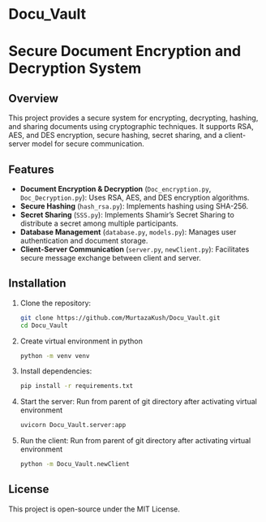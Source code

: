 # Docu_Vault

# Secure Document Encryption and Decryption System

## Overview

This project provides a secure system for encrypting, decrypting, hashing, and sharing documents using cryptographic techniques. It supports RSA, AES, and DES encryption, secure hashing, secret sharing, and a client-server model for secure communication.

## Features

- **Document Encryption & Decryption** (`Doc_encryption.py`, `Doc_Decryption.py`): Uses RSA, AES, and DES encryption algorithms.
- **Secure Hashing** (`hash_rsa.py`): Implements hashing using SHA-256.
- **Secret Sharing** (`SSS.py`): Implements Shamir’s Secret Sharing to distribute a secret among multiple participants.
- **Database Management** (`database.py`, `models.py`): Manages user authentication and document storage.
- **Client-Server Communication** (`server.py`, `newClient.py`): Facilitates secure message exchange between client and server.

## Installation

1. Clone the repository:
   ```sh
   git clone https://github.com/MurtazaKush/Docu_Vault.git
   cd Docu_Vault
   ```
2. Create virtual environment in python
   ```sh
   python -m venv venv
   ```
4. Install dependencies:
   ```sh
   pip install -r requirements.txt
   ```
5. Start the server:
   Run from parent of git directory after activating virtual environment
   ```sh
   uvicorn Docu_Vault.server:app
   ```
6. Run the client:
   Run from parent of git directory after activating virtual environment
   ```sh
   python -m Docu_Vault.newClient
   ```

## License
This project is open-source under the MIT License.
```

